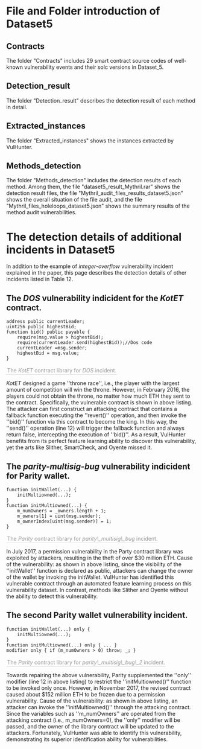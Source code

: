 # File and Folder introduction of Dataset5

## Contracts
The folder "Contracts" includes 29 smart contract source codes of well-known vulnerability events and their solc versions in Dataset_5.

## Detection_result

The folder "Detection_result" describes the detection result of each method in detail.

## Extracted_instances

The folder "Extracted_instances" shows the instances extracted by VulHunter.

## Methods_detection

The folder "Methods_detection" includes the detection results of each method. Among them, the file "dataset5_result_Mythril.rar" shows the detection result files, the file "Mythril_audit_files_results_dataset5.json" shows the overall situation of the file audit, and the file "Mythril_files_holeloops_dataset5.json" shows the summary results of the method audit vulnerabilities.

# The detection details of additional incidents in Dataset5

In addition to the example of *integer-overflow* vulnerability incident explained in the paper, this page describes the detection details of other incidents listed in Table 12. 

## The *DOS* vulnerability indicident for the *KotET* contract.

```solidity
address public currentLeader;
uint256 public highestBid;
function bid() public payable {
	require(msg.value > highestBid);
	require(currentLeader.send(highestBid));//Dos code
	currentLeader =msg.sender;
	highestBid = msg.value;
}
```
<div align=left>
	<div style="color:orange; border-bottom: 1px solid #d9d9d7;
	display: inline-block;
	color: #999;
	padding: 2px;">The <i>KotET</i> contract library for <i>DOS</i> incident.</div>
</div>

*KotET* designed a game ''throne race'', i.e., the player with the largest amount of competition will win the throne. However, in February 2016, the players could not obtain the throne, no matter how much ETH they sent to the contract. Specifically, the vulnerable contract is shown in above listing. The attacker can first construct an attacking contract that contains a fallback function executing the ''revert()'' operation, and then invoke the ''bid()'' function via this contract to become the king. In this way, the ''send()'' operation (line 12) will trigger the fallback function and always return false, intercepting the execution of ''bid()''. As a result, VulHunter benefits from its perfect feature learning ability to discover this vulnerability, yet the arts like Slither, SmartCheck, and Oyente missed it. 

## The *parity-multisig-bug* vulnerability indicident for Parity wallet. 

```solidity
function initWallet(...) {    
	initMultiowned(...);
}
function initMultiowned(...) {
	m_numOwners = _owners.length + 1;
	m_owners[1] = uint(msg.sender);
	m_ownerIndex[uint(msg.sender)] = 1;    
}
```
<div align=left>
	<div style="color:orange; border-bottom: 1px solid #d9d9d7;
	display: inline-block;
	color: #999;
	padding: 2px;">The <i>Parity</i> contract library for <i>parity\_multisig\_bug</i> incident.</div>
</div>

In July 2017, a permission vulnerability in the Party contract library was exploited by attackers, resulting in the theft of over \$30 million ETH. Cause of the vulnerability: as shown in above listing, since the visibility of the ''initWallet'' function is declared as public, attackers can change the owner of the wallet by invoking the initWallet. VulHunter has identified this vulnerable contract through an automated feature learning process on this vulnerability dataset. In contrast, methods like Slither and Oyente without the ability to detect this vulnerability.

## The second Parity wallet vulnerability incident. 

```solidity
function initWallet(...) only {
	initMultiowned(...);
}
function initMultiowned(...) only { ...	}
modifier only { if (m_numOwners > 0) throw; _; }
```
<div align=left>
	<div style="color:orange; border-bottom: 1px solid #d9d9d7;
	display: inline-block;
	color: #999;
	padding: 2px;">The <i>Parity</i> contract library for <i>parity\_multisig\_bug\_2</i> incident.</div>
</div>

Towards repairing the above vulnerability, Parity supplemented the ''only'' modifier (line 12 in above listing) to restrict the ''initMultiowned()'' function to be invoked only once. However, in November 2017, the revised contract caused about \$152 million ETH to be frozen due to a permission vulnerability. Cause of the vulnerability: as shown in above listing, an attacker can invoke the ''initMultiowned()'' through the attacking contract. Since the variables such as ''m\_numOwners'' are operated from the attacking contract (i.e., m\_numOwners=0), the ''only'' modifier will be passed, and the owner of the library contract will be updated to the attackers. Fortunately, VulHunter was able to identify this vulnerability, demonstrating its superior identification ability for vulnerabilities. 
